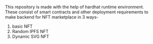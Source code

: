 This repository is made with the help of hardhat runtime environment.
These consist of smart contracts and other deployment requirements to make backend for NFT marketplace in 3 ways-

1. basic NFT
2. Random IPFS NFT
3. Dynamic SVG NFT
